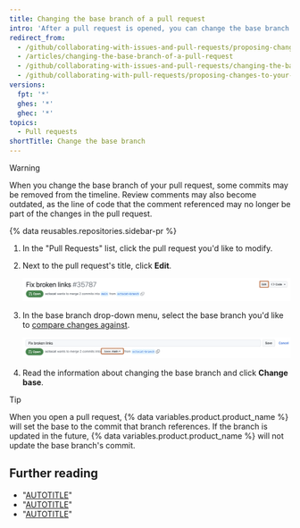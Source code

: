 ```yaml
---
title: Changing the base branch of a pull request
intro: 'After a pull request is opened, you can change the base branch to compare the changes in the pull request against a different branch.'
redirect_from:
  - /github/collaborating-with-issues-and-pull-requests/proposing-changes-to-your-work-with-pull-requests/changing-the-base-branch-of-a-pull-request
  - /articles/changing-the-base-branch-of-a-pull-request
  - /github/collaborating-with-issues-and-pull-requests/changing-the-base-branch-of-a-pull-request
  - /github/collaborating-with-pull-requests/proposing-changes-to-your-work-with-pull-requests/changing-the-base-branch-of-a-pull-request
versions:
  fpt: '*'
  ghes: '*'
  ghec: '*'
topics:
  - Pull requests
shortTitle: Change the base branch
---
```


> [!WARNING]
> When you change the base branch of your pull request, some commits may be removed from the timeline. Review comments may also become outdated, as the line of code that the comment referenced may no longer be part of the changes in the pull request.

{% data reusables.repositories.sidebar-pr %}
1. In the "Pull Requests" list, click the pull request you'd like to modify.
1. Next to the pull request's title, click **Edit**.

   ![Screenshot of a pull request title. A button labeled "Edit" is outlined in dark orange.](/assets/images/help/pull_requests/pull-request-edit.png)

1. In the base branch drop-down menu, select the base branch you'd like to [compare changes against](/pull-requests/committing-changes-to-your-project/viewing-and-comparing-commits/comparing-commits#comparing-branches).

   ![Screenshot of a pull request title. The dropdown to change the base branch is outlined in dark orange.](/assets/images/help/pull_requests/pull-request-edit-base-branch.png)

1. Read the information about changing the base branch and click **Change base**.

> [!TIP]
> When you open a pull request, {% data variables.product.product_name %} will set the base to the commit that branch references. If the branch is updated in the future, {% data variables.product.product_name %} will not update the base branch's commit.

## Further reading

* "[AUTOTITLE](/pull-requests/collaborating-with-pull-requests/proposing-changes-to-your-work-with-pull-requests/creating-a-pull-request)"
* "[AUTOTITLE](/pull-requests/collaborating-with-pull-requests/proposing-changes-to-your-work-with-pull-requests/about-pull-requests)"
* "[AUTOTITLE](/pull-requests/collaborating-with-pull-requests/reviewing-changes-in-pull-requests/reviewing-proposed-changes-in-a-pull-request)"
